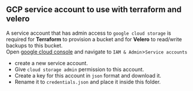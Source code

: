 ## GCP service account to use with terraform and velero
A service account that has admin access to `google cloud storage` is required for **Terraform** to provision a bucket and for **Velero** to read/write backups to this bucket. <br>
Open [google cloud console](https://console.cloud.google.com) and navigate to `IAM & Admin`>`Service accounts`
- create a new service account.
- Give `cloud storage admin` permission to this account.
- Create a key for this account in `json` format and download it.
- Rename it to `credentials.json` and place it inside this folder.
